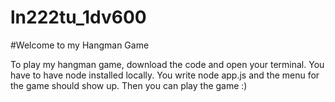 # ln222tu_1dv600

#Welcome to my Hangman Game

To play my hangman game, download the code and open your terminal. You have to have node installed locally. You write node app.js and the menu for the game should show up. Then you can play the game :)
